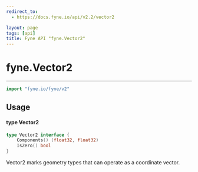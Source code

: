 ```yaml
---
redirect_to:
  - https://docs.fyne.io/api/v2.2/vector2

layout: page
tags: [api]
title: Fyne API "fyne.Vector2"
---
```



# fyne.Vector2
---
```go
import "fyne.io/fyne/v2"
```

## Usage

#### type Vector2

```go
type Vector2 interface {
	Components() (float32, float32)
	IsZero() bool
}
```

Vector2 marks geometry types that can operate as a coordinate vector.
